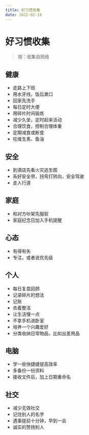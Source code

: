 ```yaml
---
title: 好习惯收集
date: 2022-02-18
---
```


# 好习惯收集

> 按：收集自网络

## 健康

- 走路上下班
- 用水牙线，饭后漱口
- 回家先洗手
- 每日定时大便
- 用碎片时间锻炼
- 减少久坐，定时起来活动
- 合理饮食，控制合理体重
- 定期减食或断食
- 吃维生素、鱼油

## 安全

- 到酒店先看火灾逃生图
- 系好安全带，拐弯打转向，安全驾驶
- 走人行道

## 家庭

- 和对方吵架先服软
- 家庭纪念日加入手机提醒

## 心态
- 有得有失
- 专注，或者说优先级


## 个人

- 每日复盘回顾
- 记录碎片的想法
- 记账
- 衣着整洁
- 让生活慢一点
- 不拿手机进卧室
- 培养一个兴趣爱好
- 分类收纳日常物品，比如出差用品

## 电脑

- 学一些快捷键提高效率
- 多备份一份资料
- 接收文件后，加上日期重命名


## 社交

- 减少无效社交
- 记住别人的名字
- 遇事提前十分钟，早到一会
- 诚实的赞扬别人
